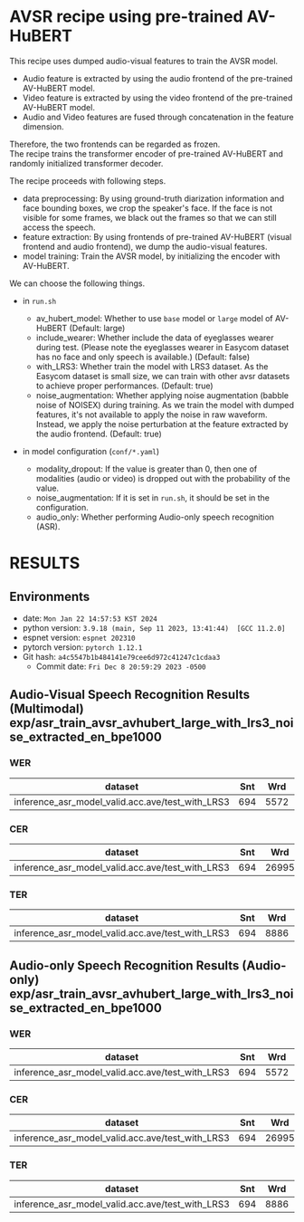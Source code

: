 # AVSR recipe using pre-trained AV-HuBERT
This recipe uses dumped audio-visual features to train the AVSR model.
  - Audio feature is extracted by using the audio frontend of the pre-trained AV-HuBERT model.
  - Video feature is extracted by using the video frontend of the pre-trained AV-HuBERT model.
  - Audio and Video features are fused through concatenation in the feature dimension.

Therefore, the two frontends can be regarded as frozen. <br>
The recipe trains the transformer encoder of pre-trained AV-HuBERT and randomly initialized transformer decoder. <br>

The recipe proceeds with following steps.
  - data preprocessing: By using ground-truth diarization information and face bounding boxes, we crop the speaker's face.
  If the face is not visible for some frames, we black out the frames so that we can still access the speech.
  - feature extraction: By using frontends of pre-trained AV-HuBERT (visual frontend and audio frontend), we dump the audio-visual features.
  - model training: Train the AVSR model, by initializing the encoder with AV-HuBERT.

We can choose the following things.
  - in `run.sh`
    - av_hubert_model: Whether to use `base` model or `large` model of AV-HuBERT (Default: large)
    - include_wearer: Whether include the data of eyeglasses wearer during test. (Please note the eyeglasses wearer in Easycom dataset has no face and only speech is available.) (Default: false)
    - with_LRS3: Whether train the model with LRS3 dataset. As the Easycom dataset is small size, we can train with other avsr datasets to achieve proper performances. (Default: true)
    - noise_augmentation: Whether applying noise augmentation (babble noise of NOISEX) during training. As we train the model with dumped features, it's not available to apply the noise in raw waveform. Instead, we apply the noise perturbation at the feature extracted by the audio frontend. (Default: true)

  - in model configuration (`conf/*.yaml`)
    - modality_dropout: If the value is greater than 0, then one of modalities (audio or video) is dropped out with the probability of the value.
    - noise_augmentation: If it is set in `run.sh`, it should be set in the configuration.
    - audio_only: Whether performing Audio-only speech recognition (ASR).

<!-- Generated by scripts/utils/show_asr_result.sh -->
# RESULTS
## Environments
- date: `Mon Jan 22 14:57:53 KST 2024`
- python version: `3.9.18 (main, Sep 11 2023, 13:41:44)  [GCC 11.2.0]`
- espnet version: `espnet 202310`
- pytorch version: `pytorch 1.12.1`
- Git hash: `a4c5547b1b484141e79cee6d972c41247c1cdaa3`
  - Commit date: `Fri Dec 8 20:59:29 2023 -0500`

## Audio-Visual Speech Recognition Results (Multimodal) <br> exp/asr_train_avsr_avhubert_large_with_lrs3_noise_extracted_en_bpe1000
### WER

|dataset|Snt|Wrd|Corr|Sub|Del|Ins|Err|S.Err|
|---|---|---|---|---|---|---|---|---|
|inference_asr_model_valid.acc.ave/test_with_LRS3|694|5572|70.5|22.4|7.1|5.5|35.0|75.4|

### CER

|dataset|Snt|Wrd|Corr|Sub|Del|Ins|Err|S.Err|
|---|---|---|---|---|---|---|---|---|
|inference_asr_model_valid.acc.ave/test_with_LRS3|694|26995|82.2|8.6|9.2|5.7|23.5|75.4|

### TER

|dataset|Snt|Wrd|Corr|Sub|Del|Ins|Err|S.Err|
|---|---|---|---|---|---|---|---|---|
|inference_asr_model_valid.acc.ave/test_with_LRS3|694|8886|70.4|18.6|11.0|5.0|34.6|75.4|

## Audio-only Speech Recognition Results (Audio-only) <br> exp/asr_train_avsr_avhubert_large_with_lrs3_noise_extracted_en_bpe1000
### WER

|dataset|Snt|Wrd|Corr|Sub|Del|Ins|Err|S.Err|
|---|---|---|---|---|---|---|---|---|
|inference_asr_model_valid.acc.ave/test_with_LRS3|694|5572|28.0|54.8|17.2|8.9|80.9|90.8|

### CER

|dataset|Snt|Wrd|Corr|Sub|Del|Ins|Err|S.Err|
|---|---|---|---|---|---|---|---|---|
|inference_asr_model_valid.acc.ave/test_with_LRS3|694|26995|51.3|25.5|23.2|10.6|59.3|90.8|

### TER

|dataset|Snt|Wrd|Corr|Sub|Del|Ins|Err|S.Err|
|---|---|---|---|---|---|---|---|---|
|inference_asr_model_valid.acc.ave/test_with_LRS3|694|8886|28.4|51.2|20.4|10.3|82.0|90.8|
